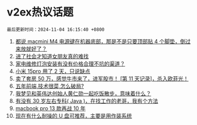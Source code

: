 # v2ex热议话题

`最后更新时间：2024-11-04 16:15:40 +0800`

1. [都说 macmini M4 电源键在机器底部，那是不是只要顶部贴 4 个脚垫，倒过来放就好了？](https://www.v2ex.com/t/1086297)
1. [进了社会才知道女朋友真的难找](https://www.v2ex.com/t/1086403)
1. [家电维修灯泡安装有没有价格合理不坑的渠道？](https://www.v2ex.com/t/1086291)
1. [小米 15pro 用了 2 天，只说缺点](https://www.v2ex.com/t/1086301)
1. [卖了套房 50 万，感觉牛市来了，进军股市！ [第 11 天记录]，杀入欧菲光！](https://www.v2ex.com/t/1086352)
1. [五年前端,技术很菜,怎么破局?](https://www.v2ex.com/t/1086337)
1. [我梦见和英伟达创始人黄仁勋一起吃饭散步，意味着什么？](https://www.v2ex.com/t/1086273)
1. [有没有 30 岁左右专科( Java )，在找工作的老哥，我有个方法](https://www.v2ex.com/t/1086357)
1. [macbook pro 13 款再战 10 年](https://www.v2ex.com/t/1086345)
1. [现在有什么耐操的 U 盘可推荐，主要是用作装系统](https://www.v2ex.com/t/1086325)


